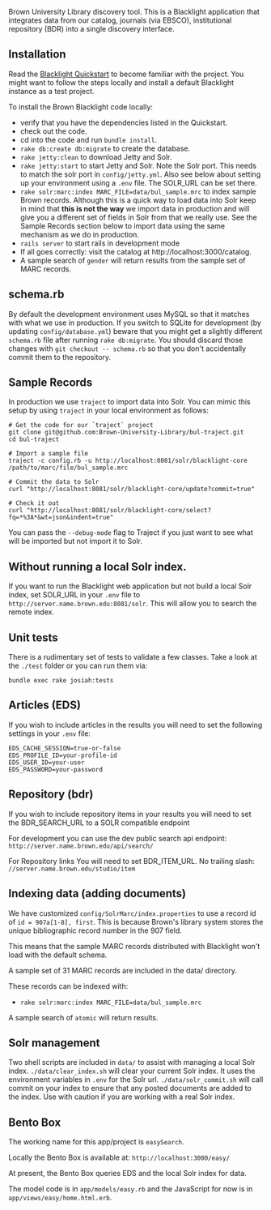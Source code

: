 Brown University Library discovery tool. This is a Blacklight application that integrates data from our catalog, journals (via EBSCO), institutional repository (BDR) into a single discovery interface.


## Installation
Read the [Blacklight Quickstart](https://github.com/projectblacklight/blacklight/wiki/Quickstart)
to become familiar with the project.  You might want to follow the steps locally
and install a default Blacklight instance as a test project.

To install the Brown Blacklight code locally:

 * verify that you have the dependencies listed in the Quickstart.
 * check out the code.
 * cd into the code and run `bundle install`.
 * `rake db:create db:migrate` to create the database.
 * `rake jetty:clean` to download Jetty and Solr.
 * `rake jetty:start` to start Jetty and Solr.  Note the Solr port.  This needs
 to match the solr port in `config/jetty.yml`. Also see below about setting up
 your environment using a `.env` file.  The SOLR_URL can be set there.
 * `rake solr:marc:index MARC_FILE=data/bul_sample.mrc` to index sample
 Brown records. Although this is a quick way to load data into Solr keep in mind that **this is not the way** we import data in production and will give you a different set of fields in Solr from that we really use. See the Sample Records section below to import data using the same mechanism as we do in production.
 * `rails server` to start rails in development mode
 * If all goes correctly: visit the catalog at http://localhost:3000/catalog.
 * A sample search of `gender` will return results from the sample set of MARC
 records.


## schema.rb
By default the development environment uses MySQL so that it matches with what
we use in production. If you switch to SQLite for development (by updating
`config/database.yml`) beware that you might get a slightly different
`schema.rb` file after running `rake db:migrate`. You should discard those
changes  with `git checkout -- schema.rb` so that you don't accidentally
commit them to the repository.


## Sample Records
In production we use `traject` to import data into Solr. You can mimic this setup by using `traject` in your local environment as follows:

```
# Get the code for our `traject` project
git clone git@github.com:Brown-University-Library/bul-traject.git
cd bul-traject

# Import a sample file
traject -c config.rb -u http://localhost:8081/solr/blacklight-core /path/to/marc/file/bul_sample.mrc

# Commit the data to Solr
curl "http://localhost:8081/solr/blacklight-core/update?commit=true"

# Check it out
curl "http://localhost:8081/solr/blacklight-core/select?fq=*%3A*&wt=json&indent=true"
```

You can pass the `--debug-mode` flag to Traject if you just want to see what will be imported but not import it to Solr.


## Without running a local Solr index.
If you want to run the Blacklight web application but not build a local Solr index, set SOLR_URL in your `.env` file to `http://server.name.brown.edu:8081/solr`. This will allow you to search the remote index.


## Unit tests
There is a rudimentary set of tests to validate a few classes. Take a look at the `./test` folder or you can run them via:

```
bundle exec rake josiah:tests
```

## Articles (EDS)
If you wish to include articles in the results you will need to set the following settings in your `.env` file:

```
EDS_CACHE_SESSION=true-or-false
EDS_PROFILE_ID=your-profile-id
EDS_USER_ID=your-user
EDS_PASSWORD=your-password
```


## Repository (bdr)
If you wish to include repository items in your results you will need to
set the BDR_SEARCH_URL to a SOLR compatible endpoint

For development you can use the dev public search api endpoint: `http://server.name.brown.edu/api/search/`

For Repository links You will need to set BDR_ITEM_URL.  No trailing slash: `//server.name.brown.edu/studio/item`


## Indexing data (adding documents)
We have customized `config/SolrMarc/index.properties` to use a record id of `id = 907a[1-8], first`.  This is because Brown's library system stores the unique bibliographic record number in the 907 field.

This means that the sample MARC records distributed with Blacklight won't load with the default schema.

A sample set of 31 MARC records are included in the data/ directory.

These records can be indexed with:

 * `rake solr:marc:index MARC_FILE=data/bul_sample.mrc`

A sample search of `atomic` will return results.


## Solr management
Two shell scripts are included in `data/` to assist with managing a local Solr index.  `./data/clear_index.sh` will clear your current Solr index.  It uses the environment variables in `.env` for the Solr url.  `./data/solr_commit.sh` will call commit on your index to ensure that any posted documents are added to the index.  Use with caution if you are working with a real Solr index.


## Bento Box
The working name for this app/project is `easySearch`.

Locally the Bento Box is available at: `http://localhost:3000/easy/`

At present, the Bento Box queries EDS and the local Solr index for data.

The model code is in `app/models/easy.rb` and the JavaScript for now is in `app/views/easy/home.html.erb`.

